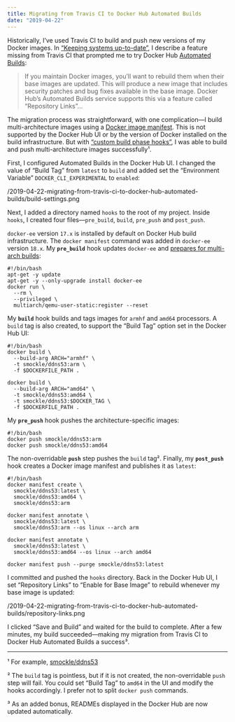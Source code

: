 ```yaml
---
title: Migrating from Travis CI to Docker Hub Automated Builds
date: "2019-04-22"
---
```


Historically, I’ve used Travis CI to build and push new versions of my Docker images. In [“Keeping systems up-to-date”][1], I describe a feature missing from Travis CI that prompted me to try Docker Hub [Automated Builds][2]:

> If you maintain Docker images, you’ll want to rebuild them when their base images are updated. This will produce a new image that includes security patches and bug fixes available in the base image. Docker Hub’s Automated Builds service supports this via a feature called “Repository Links”…

The migration process was straightforward, with one complication—I build multi-architecture images using a [Docker image manifest][3]. This is not supported by the Docker Hub UI or by the version of Docker installed on the build infrastructure. But with [“custom build phase hooks”][4], I was able to build and push multi-architecture images successfully¹.

First, I configured Automated Builds in the Docker Hub UI. I changed the value of “Build Tag” from `latest` to `build` and added set the “Environment Variable” `DOCKER_CLI_EXPERIMENTAL` to `enabled`:

/2019-04-22-migrating-from-travis-ci-to-docker-hub-automated-builds/build-settings.png

Next, I added a directory named `hooks` to the root of my project. Inside `hooks`, I created four files—`pre_build`, `build`, `pre_push` and `post_push`.

`docker-ee` version `17.x` is installed by default on Docker Hub build infrastructure. The `docker manifest` command was added in `docker-ee` version `18.x`. My **`pre_build`** hook updates `docker-ee` and [prepares for multi-arch builds][5]:

	#!/bin/bash
	apt-get -y update
	apt-get -y --only-upgrade install docker-ee
	docker run \
	  --rm \
	  --privileged \
	  multiarch/qemu-user-static:register --reset

My **`build`** hook builds and tags images for `armhf` and `amd64` processors. A `build` tag is also created, to support the “Build Tag” option set in the Docker Hub UI:

	#!/bin/bash
	docker build \
	  --build-arg ARCH="armhf" \
	  -t smockle/ddns53:arm \
	  -f $DOCKERFILE_PATH .
	
	docker build \
	  --build-arg ARCH="amd64" \
	  -t smockle/ddns53:amd64 \
	  -t smockle/ddns53:$DOCKER_TAG \
	  -f $DOCKERFILE_PATH .

My **`pre_push`** hook pushes the architecture-specific images:

	#!/bin/bash
	docker push smockle/ddns53:arm
	docker push smockle/ddns53:amd64

The non-overridable **`push`** step pushes the `build` tag². Finally, my **`post_push`** hook creates a Docker image manifest and publishes it as `latest`:

	#!/bin/bash
	docker manifest create \
	  smockle/ddns53:latest \
	  smockle/ddns53:amd64 \
	  smockle/ddns53:arm
	
	docker manifest annotate \
	  smockle/ddns53:latest \
	  smockle/ddns53:arm --os linux --arch arm
	
	docker manifest annotate \
	  smockle/ddns53:latest \
	  smockle/ddns53:amd64 --os linux --arch amd64
	
	docker manifest push --purge smockle/ddns53:latest

I committed and pushed the `hooks` directory. Back in the Docker Hub UI, I set “Repository Links” to “Enable for Base Image” to rebuild whenever my base image is updated:

/2019-04-22-migrating-from-travis-ci-to-docker-hub-automated-builds/repository-links.png

I clicked “Save and Build” and waited for the build to complete. After a few minutes, my build succeeded—making my migration from Travis CI to Docker Hub Automated Builds a success³.

---- 

¹ For example, [smockle/ddns53][6]

² The `build` tag is pointless, but if it is not created, the non-overridable `push` step will fail. You could set “Build Tag” to `amd64` in the UI and modify the hooks accordingly. I prefer not to split `docker push` commands.

³ As an added bonus, READMEs displayed in the Docker Hub are now updated automatically.

[1]:	https://blog.smockle.com/2019/04/21/keeping-systems-up-to-date.html
[2]:	https://docs.docker.com/docker-hub/builds/
[3]:	https://docs.docker.com/engine/reference/commandline/manifest/
[4]:	https://docs.docker.com/docker-hub/builds/advanced/#custom-build-phase-hooks
[5]:	https://hub.docker.com/r/multiarch/qemu-user-static/#binfmt_misc-register
[6]:	https://cloud.docker.com/u/smockle/repository/docker/smockle/ddns53